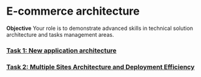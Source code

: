 # E-commerce architecture
**Objective**
Your role is to demonstrate advanced skills in technical solution architecture and tasks management areas.

### [Task 1: New application architecture](./Task1.md)
### [Task 2: Multiple Sites Architecture and Deployment Efficiency](./Task2.md)
